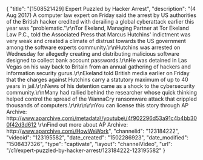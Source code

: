 {
    "title": "[1508521429] Expert Puzzled by Hacker Arrest",
    "description": "(4 Aug 2017) A computer law expert on Friday said the arrest by US authorities of the British hacker credited with derailing a global cyberattack earlier this year was \"problematic.\"\r\nTor Ekeland, Managing Partner at Tor Ekeland Law P.C., told the Associated Press that Marcus Hutchins' indictment was very weak and created a climate of distrust towards the US government among the software experts community.\r\nHutchins was arrested on Wednesday for allegedly creating and distributing malicious software designed to collect bank account passwords.\r\nHe was detained in Las Vegas on his way back to Britain from an annual gathering of hackers and information security gurus.\r\nEkeland told British media earlier on Friday that the charges against Hutchins carry a statutory maximum of up to 40 years in jail.\r\nNews of his detention came as a shock to the cybersecurity community.\r\nMany had rallied behind the researcher whose quick thinking helped control the spread of the WannaCry ransomware attack that crippled thousands of computers.\r\n\r\n\r\nYou can license this story through AP Archive: http:\/\/www.aparchive.com\/metadata\/youtube\/4f902296d53a91c4b4bb300f42d3d612 \r\nFind out more about AP Archive: http:\/\/www.aparchive.com\/HowWeWork",
    "channelid": "123184222",
    "videoid": "123195582",
    "date_created": "1502286923",
    "date_modified": "1508437326",
    "type": "captivate",
    "layout": "channelVideo",
    "url": "\/c1\/expert-puzzled-by-hacker-arrest\/123184222-123195582"
}